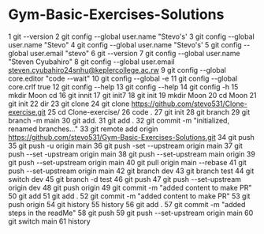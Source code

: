 # Gym-Basic-Exercises-Solutions
 1  git --version
    2  git config --global user.name "Stevo's'
    3  git config --global user.name "Stevo"
    4  git config --global user.name "Stevo's'
    5  git config --global user.email "stevo"
    6  git --version
    7  git config --global user.name "Steven Cyubahiro"
    8  git config --global user.email steven.cyubahiro24snhu@keplercollege.ac.rw
    9  git config --global core.editor "code --wait"
   10  git config --global -e
   11  git config --global core.crlf true
   12  git config --help
   13  git config --help
   14  git config -h
   15  mkdir Moon cd
   16  git innit
   17  git init7
   18  git init
   19  mkdir Moon
   20  cd Moon
   21  git init
   22  dir
   23  git clone
   24  git clone https://github.com/stevo531/Clone-exercise.git
   25  cd Clone-exercise/
   26  code .
   27  git init
   28  git branch
   29  git branch -m main
   30  git add.
   31  git add .
   32  git commit -m "initialized, renamed branches..."
   33  git remote add origin https://github.com/stevo531/Gym-Basic-Exercises-Solutions.git
   34  git push
   35  git push -u origin main
   36  git push -set --upstream origin main
   37  git push --set -upstream origin main
   38  git push --set-upstream main origin
   39  git push --set-upstream origin main
   40  git pull origin main --rebase
   41  git push --set-upstream origin main
   42  git branch dev
   43  git branch test
   44  git switch dev
   45  git branch -d test
   46  git push
   47  git push --set-upstream origin dev
   48   git push origin
   49  git commit -m "added content to make PR"
   50  git add
   51  git add .
   52  git commit -m "added content to make PR"
   53  git push origin
   54  git history
   55  history
   56  git add .
   57  git commit -m "added steps in the readMe"
   58  git push
   59  git push --set-upstream origin main
   60  git switch main
   61  history